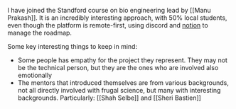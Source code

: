 I have joined the Standford course on bio engineering lead by [[Manu Prakash]]. It is an incredibly interesting approach, with 50% local students, even though the platform is remote-first, using discord and [notion](https://www.notion.so/Syllabus-5f2fbe248e974fd4ba424c8378e142cd#f3d670708ac5446fb182d57bca7cea44) to manage the roadmap. 

Some key interesting things to keep in mind:

- Some people has empathy for the project they represent. They may not be the technical person, but they are the ones who are involved also emotionally
- The mentors that introduced themselves are from various backgrounds, not all directly involved with frugal science, but many with interesting backgrounds. Particularly: [[Shah Selbe]] and [[Sheri Bastien]]